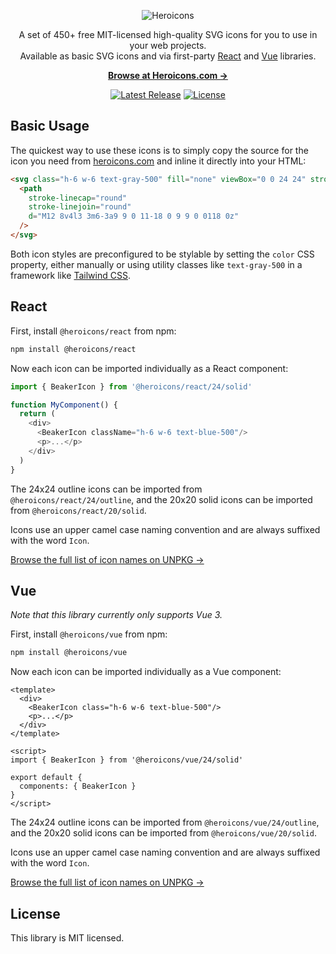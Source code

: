 <p align="center">
  <img src="https://raw.githubusercontent.com/tailwindlabs/heroicons/master/.github/logo.svg" alt="Heroicons">
</p>

<p align="center">
  A set of 450+ free MIT-licensed high-quality SVG icons for you to use in your web projects. <br>Available as basic SVG icons and via first-party <a href="#react">React</a> and <a href="#vue">Vue</a> libraries.
<p>

<p align="center">
  <a href="https://heroicons.com"><strong>Browse at Heroicons.com &rarr;</strong></a>
</p>


<p align="center">
    <a href="https://github.com/tailwindlabs/heroicons/releases"><img src="https://img.shields.io/npm/v/heroicons" alt="Latest Release"></a>
    <a href="https://github.com/tailwindlabs/heroicons/blob/master/LICENSE"><img src="https://img.shields.io/npm/l/heroicons.svg" alt="License"></a>
</p>


## Basic Usage

The quickest way to use these icons is to simply copy the source for the icon you need from [heroicons.com](https://heroicons.com) and inline it directly into your HTML:

```html
<svg class="h-6 w-6 text-gray-500" fill="none" viewBox="0 0 24 24" stroke="currentColor" stroke-width="2">
  <path
    stroke-linecap="round"
    stroke-linejoin="round"
    d="M12 8v4l3 3m6-3a9 9 0 11-18 0 9 9 0 0118 0z"
  />
</svg>
```

Both icon styles are preconfigured to be stylable by setting the `color` CSS property, either manually or using utility classes like `text-gray-500` in a framework like [Tailwind CSS](https://tailwindcss.com).

## React

First, install `@heroicons/react` from npm:

```sh
npm install @heroicons/react
```

Now each icon can be imported individually as a React component:

```js
import { BeakerIcon } from '@heroicons/react/24/solid'

function MyComponent() {
  return (
    <div>
      <BeakerIcon className="h-6 w-6 text-blue-500"/>
      <p>...</p>
    </div>
  )
}
```

The 24x24 outline icons can be imported from `@heroicons/react/24/outline`, and the 20x20 solid icons can be imported from `@heroicons/react/20/solid`.

Icons use an upper camel case naming convention and are always suffixed with the word `Icon`.

[Browse the full list of icon names on UNPKG &rarr;](https://unpkg.com/browse/@heroicons/react/24/outline/)


## Vue

*Note that this library currently only supports Vue 3.*

First, install `@heroicons/vue` from npm:

```sh
npm install @heroicons/vue
```

Now each icon can be imported individually as a Vue component:

```vue
<template>
  <div>
    <BeakerIcon class="h-6 w-6 text-blue-500"/>
    <p>...</p>
  </div>
</template>

<script>
import { BeakerIcon } from '@heroicons/vue/24/solid'

export default {
  components: { BeakerIcon }
}
</script>
```

The 24x24 outline icons can be imported from `@heroicons/vue/24/outline`, and the 20x20 solid icons can be imported from `@heroicons/vue/20/solid`.

Icons use an upper camel case naming convention and are always suffixed with the word `Icon`.

[Browse the full list of icon names on UNPKG &rarr;](https://unpkg.com/browse/@heroicons/vue/24/outline/)

## License

This library is MIT licensed.
